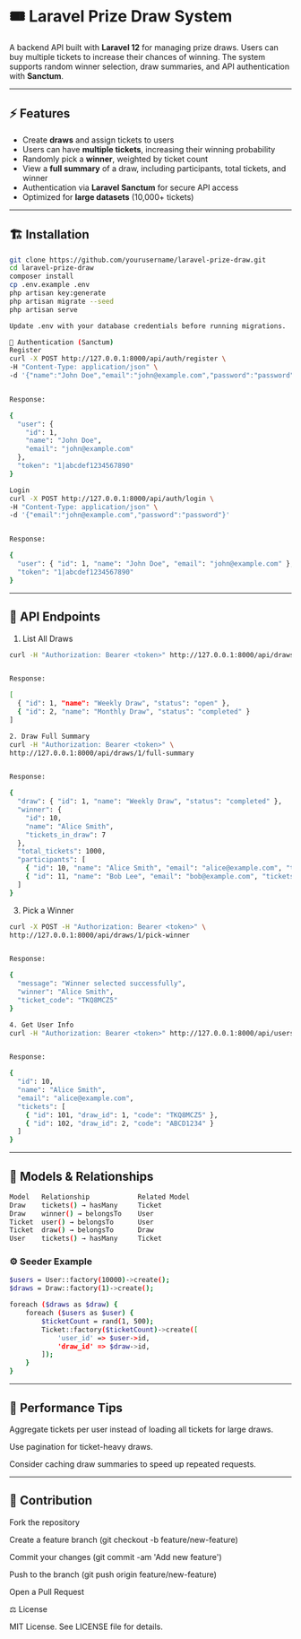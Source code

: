 # 🎟️ Laravel Prize Draw System

A backend API built with **Laravel 12** for managing prize draws. Users can buy multiple tickets to increase their chances of winning. The system supports random winner selection, draw summaries, and API authentication with **Sanctum**.  

---

## ⚡ Features

- Create **draws** and assign tickets to users  
- Users can have **multiple tickets**, increasing their winning probability  
- Randomly pick a **winner**, weighted by ticket count  
- View a **full summary** of a draw, including participants, total tickets, and winner  
- Authentication via **Laravel Sanctum** for secure API access  
- Optimized for **large datasets** (10,000+ tickets)  

---

## 🏗️ Installation

```bash
git clone https://github.com/yourusername/laravel-prize-draw.git
cd laravel-prize-draw
composer install
cp .env.example .env
php artisan key:generate
php artisan migrate --seed
php artisan serve

Update .env with your database credentials before running migrations.

🔑 Authentication (Sanctum)
Register
curl -X POST http://127.0.0.1:8000/api/auth/register \
-H "Content-Type: application/json" \
-d '{"name":"John Doe","email":"john@example.com","password":"password"}'


Response:

{
  "user": {
    "id": 1,
    "name": "John Doe",
    "email": "john@example.com"
  },
  "token": "1|abcdef1234567890"
}

Login
curl -X POST http://127.0.0.1:8000/api/auth/login \
-H "Content-Type: application/json" \
-d '{"email":"john@example.com","password":"password"}'


Response:

{
  "user": { "id": 1, "name": "John Doe", "email": "john@example.com" },
  "token": "1|abcdef1234567890"
}

```
---

## 🎯 API Endpoints
1. List All Draws

```bash
curl -H "Authorization: Bearer <token>" http://127.0.0.1:8000/api/draws


Response:

[
  { "id": 1, "name": "Weekly Draw", "status": "open" },
  { "id": 2, "name": "Monthly Draw", "status": "completed" }
]

2. Draw Full Summary
curl -H "Authorization: Bearer <token>" \
http://127.0.0.1:8000/api/draws/1/full-summary


Response:

{
  "draw": { "id": 1, "name": "Weekly Draw", "status": "completed" },
  "winner": {
    "id": 10,
    "name": "Alice Smith",
    "tickets_in_draw": 7
  },
  "total_tickets": 1000,
  "participants": [
    { "id": 10, "name": "Alice Smith", "email": "alice@example.com", "tickets_count": 7 },
    { "id": 11, "name": "Bob Lee", "email": "bob@example.com", "tickets_count": 5 }
  ]
}
```

3. Pick a Winner

```bash
curl -X POST -H "Authorization: Bearer <token>" \
http://127.0.0.1:8000/api/draws/1/pick-winner


Response:

{
  "message": "Winner selected successfully",
  "winner": "Alice Smith",
  "ticket_code": "TKQ8MCZ5"
}

4. Get User Info
curl -H "Authorization: Bearer <token>" http://127.0.0.1:8000/api/users/10


Response:

{
  "id": 10,
  "name": "Alice Smith",
  "email": "alice@example.com",
  "tickets": [
    { "id": 101, "draw_id": 1, "code": "TKQ8MCZ5" },
    { "id": 102, "draw_id": 2, "code": "ABCD1234" }
  ]
}
```

---

## 🧩 Models & Relationships

```bash
Model	Relationship	        Related Model
Draw	tickets() → hasMany	    Ticket
Draw	winner() → belongsTo	User
Ticket	user() → belongsTo	    User
Ticket	draw() → belongsTo	    Draw
User	tickets() → hasMany	    Ticket
```

### ⚙️ Seeder Example

```bash
$users = User::factory(10000)->create();
$draws = Draw::factory(1)->create();

foreach ($draws as $draw) {
    foreach ($users as $user) {
        $ticketCount = rand(1, 500);
        Ticket::factory($ticketCount)->create([
            'user_id' => $user->id,
            'draw_id' => $draw->id,
        ]);
    }
}
```
---

## 🚀 Performance Tips

Aggregate tickets per user instead of loading all tickets for large draws.

Use pagination for ticket-heavy draws.

Consider caching draw summaries to speed up repeated requests.

---

## 📝 Contribution

Fork the repository

Create a feature branch (git checkout -b feature/new-feature)

Commit your changes (git commit -am 'Add new feature')

Push to the branch (git push origin feature/new-feature)

Open a Pull Request

⚖️ License

MIT License. See LICENSE
 file for details.
